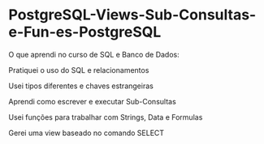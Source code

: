 # PostgreSQL-Views-Sub-Consultas-e-Fun-es-PostgreSQL

O que aprendi no curso de SQL e Banco de Dados:

Pratiquei o uso do SQL e relacionamentos

Usei tipos diferentes e chaves estrangeiras

Aprendi como escrever e executar Sub-Consultas

Usei funções para trabalhar com Strings, Data e Formulas

Gerei uma view baseado no comando SELECT
